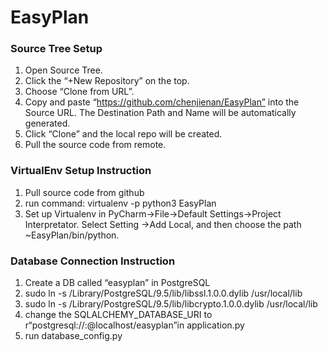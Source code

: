 # EasyPlan

### Source Tree Setup

1. Open Source Tree.
2. Click the “+New Repository” on the top.
3. Choose “Clone from URL”.
4. Copy and paste “https://github.com/chenjienan/EasyPlan” into the Source URL. The Destination Path and Name will be automatically generated.
5. Click “Clone” and the local repo will be created.
6. Pull the source code from remote.

### VirtualEnv Setup Instruction

1. Pull source code from github
2. run command: virtualenv -p python3 EasyPlan
3. Set up Virtualenv in PyCharm->File->Default Settings->Project Interpretator. Select Setting ->Add Local, and then choose the path  ~EasyPlan/bin/python.

### Database Connection Instruction
1. Create a DB called “easyplan” in PostgreSQL
2. sudo ln -s /Library/PostgreSQL/9.5/lib/libssl.1.0.0.dylib /usr/local/lib
3. sudo ln -s /Library/PostgreSQL/9.5/lib/libcrypto.1.0.0.dylib /usr/local/lib
4. change the SQLALCHEMY_DATABASE_URI to r“postgresql://<username>:<password>@localhost/easyplan”in application.py
5. run database_config.py